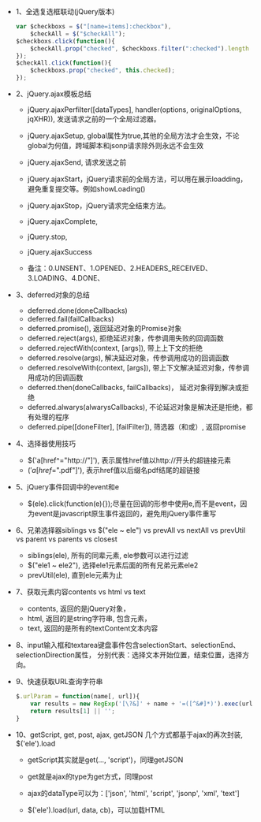 * 1、全选复选框联动(jQuery版本)
	```js
	var $checkboxs = $("[name=items]:checkbox"),
	    $checkAll = $("$checkAll");
	$checkboxs.click(function(){
	    $checkAll.prop("checked", $checkboxs.filter(":checked").length === $checkboxs.length);
	});
	$checkAll.click(function(){
	    $checkboxs.prop("checked", this.checked);
	});
	```

* 2、jQuery.ajax模板总结
	- jQuery.ajaxPerfilter([dataTypes], handler(options, originalOptions, jqXHR)), 发送请求之前的一个全局过滤器。
	- jQuery.ajaxSetup, global属性为true,其他的全局方法才会生效，不论global为何值，跨域脚本和jsonp请求除外则永远不会生效
	- jQuery.ajaxSend, 请求发送之前
	- jQuery.ajaxStart，jQuery请求前的全局方法，可以用在展示loadding，避免重复提交等。例如showLoading()
	- jQuery.ajaxStop，jQuery请求完全结束方法。
	- jQuery.ajaxComplete,
	- jQuery.stop,
	- jQuery.ajaxSuccess

	- 备注：0.UNSENT、1.OPENED、2.HEADERS_RECEIVED、3.LOADING、4.DONE、

* 3、deferred对象的总结
	- deferred.done(doneCallbacks)
	- deferred.fail(failCallbacks)
	- deferred.promise(), 返回延迟对象的Promise对象
	- deferred.reject(args), 拒绝延迟对象，传参调用失败的回调函数
	- deferred.rejectWith(context, [args]), 带上上下文的拒绝
	- deferred.resolve(args), 解决延迟对象，传参调用成功的回调函数
	- deferred.resolveWith(context, [args]), 带上下文解决延迟对象，传参调用成功的回调函数
	- deferred.then(doneCallbacks, failCallbacks)， 延迟对象得到解决或拒绝
	- deferred.alwarys(alwarysCallbacks), 不论延迟对象是解决还是拒绝，都有处理的程序
	- deferred.pipe([doneFilter], [failFilter]), 筛选器（和或）, 返回promise

* 4、选择器使用技巧
	- $('a[href^="http://"]'), 表示属性href值以http://开头的超链接元素
	- $('a[href$=".pdf"]'), 表示href值以后缀名pdf结尾的超链接

* 5、jQuery事件回调中的event和e
	- $(ele).click(function(e){});尽量在回调的形参中使用e,而不是event，因为event是javascript原生事件返回的，避免用jQuery事件重写

* 6、兄弟选择器siblings vs $("ele ~ ele") vs prevAll vs nextAll vs prevUtil vs parent vs parents vs closest
	- siblings(ele), 所有的同辈元素, ele参数可以进行过滤
	- $("ele1 ~ ele2"), 选择ele1元素后面的所有兄弟元素ele2
	- prevUtil(ele), 直到ele元素为止

* 7、获取元素内容contents vs html vs text
	- contents, 返回的是jQuery对象，
	- html, 返回的是string字符串, 包含元素，
	- text, 返回的是所有的textContent文本内容

* 8、input输入框和textarea键盘事件包含selectionStart、selectionEnd、selectionDirection属性，
	分别代表：选择文本开始位置，结束位置，选择方向。

* 9、快速获取URL查询字符串
	```js
	$.urlParam = function(name[, url]){
		var results = new RegExp('[\?&]' + name + '=([^&#]*)').exec(url || window.location.href) || '';
		return results[1] || '';
	}
	```

* 10、getScript, get, post, ajax, getJSON 几个方式都基于ajax的再次封装, $('ele').load

	- getScript其实就是get(..., 'script')，同理getJSON

	- get就是ajax的type为get方式，同理post

	- ajax的dataType可以为：['json', 'html', 'script', 'jsonp', 'xml', 'text']

	- $('ele').load(url, data, cb)，可以加载HTML
